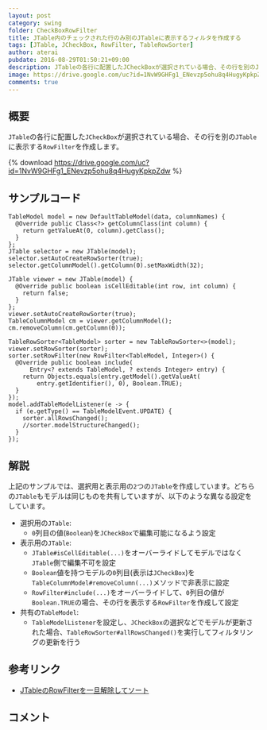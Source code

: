 ```yaml
---
layout: post
category: swing
folder: CheckBoxRowFilter
title: JTable内のチェックされた行のみ別のJTableに表示するフィルタを作成する
tags: [JTable, JCheckBox, RowFilter, TableRowSorter]
author: aterai
pubdate: 2016-08-29T01:50:21+09:00
description: JTableの各行に配置したJCheckBoxが選択されている場合、その行を別のJTableに表示するRowFilterを作成します。
image: https://drive.google.com/uc?id=1NvW9GHFg1_ENevzp5ohu8q4HugyKpkpZdw
comments: true
---
```

## 概要
`JTable`の各行に配置した`JCheckBox`が選択されている場合、その行を別の`JTable`に表示する`RowFilter`を作成します。

{% download https://drive.google.com/uc?id=1NvW9GHFg1_ENevzp5ohu8q4HugyKpkpZdw %}

## サンプルコード
<pre class="prettyprint"><code>TableModel model = new DefaultTableModel(data, columnNames) {
  @Override public Class&lt;?&gt; getColumnClass(int column) {
    return getValueAt(0, column).getClass();
  }
};
JTable selector = new JTable(model);
selector.setAutoCreateRowSorter(true);
selector.getColumnModel().getColumn(0).setMaxWidth(32);

JTable viewer = new JTable(model) {
  @Override public boolean isCellEditable(int row, int column) {
    return false;
  }
};
viewer.setAutoCreateRowSorter(true);
TableColumnModel cm = viewer.getColumnModel();
cm.removeColumn(cm.getColumn(0));

TableRowSorter&lt;TableModel&gt; sorter = new TableRowSorter&lt;&gt;(model);
viewer.setRowSorter(sorter);
sorter.setRowFilter(new RowFilter&lt;TableModel, Integer&gt;() {
  @Override public boolean include(
      Entry&lt;? extends TableModel, ? extends Integer&gt; entry) {
    return Objects.equals(entry.getModel().getValueAt(
        entry.getIdentifier(), 0), Boolean.TRUE);
  }
});
model.addTableModelListener(e -&gt; {
  if (e.getType() == TableModelEvent.UPDATE) {
    sorter.allRowsChanged();
    //sorter.modelStructureChanged();
  }
});
</code></pre>

## 解説
上記のサンプルでは、選択用と表示用の`2`つの`JTable`を作成しています。どちらの`JTable`もモデルは同じものを共有していますが、以下のような異なる設定をしています。

- 選択用の`JTable`:
    - `0`列目の値(`Boolean`)を`JCheckBox`で編集可能になるよう設定
- 表示用の`JTable`:
    - `JTable#isCellEditable(...)`をオーバーライドしてモデルではなく`JTable`側で編集不可を設定
    - `Boolean`値を持つモデルの`0`列目(表示は`JCheckBox`)を`TableColumnModel#removeColumn(...)`メソッドで非表示に設定
    - `RowFilter#include(...)`をオーバーライドして、`0`列目の値が`Boolean.TRUE`の場合、その行を表示する`RowFilter`を作成して設定
- 共有の`TableModel`:
    - `TableModelListener`を設定し、`JCheckBox`の選択などでモデルが更新された場合、`TableRowSorter#allRowsChanged()`を実行してフィルタリングの更新を行う

<!-- dummy comment line for breaking list -->

## 参考リンク
- [JTableのRowFilterを一旦解除してソート](https://ateraimemo.com/Swing/ResetRowFilter.html)

<!-- dummy comment line for breaking list -->

## コメント
